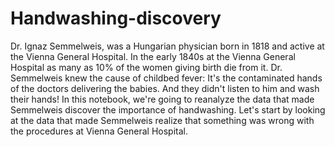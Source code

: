 # Handwashing-discovery

Dr. Ignaz Semmelweis, was a Hungarian physician born in 1818 and active at the Vienna General Hospital. In the early 1840s at the Vienna General Hospital as many as 10% of the women giving birth die from it. Dr. Semmelweis knew the cause of childbed fever: It's the contaminated hands of the doctors delivering the babies. And they didn't listen to him and wash their hands!
In this notebook, we're going to reanalyze the data that made Semmelweis discover the importance of handwashing. Let's start by looking at the data that made Semmelweis realize that something was wrong with the procedures at Vienna General Hospital.
